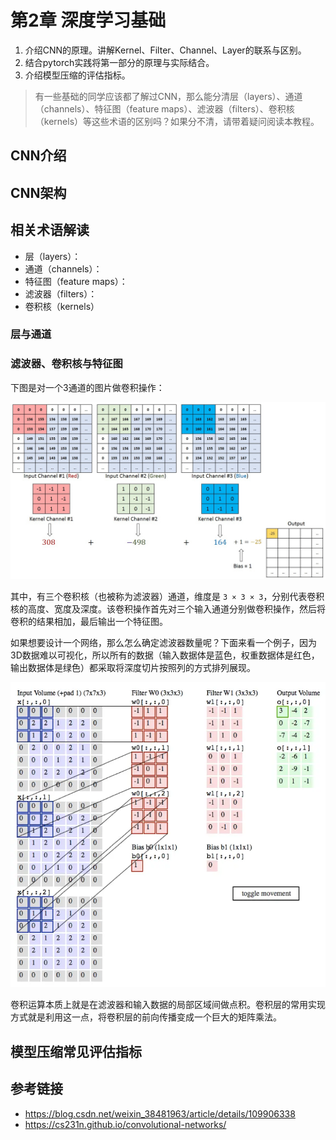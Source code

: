 # 第2章 深度学习基础


1. 介绍CNN的原理。讲解Kernel、Filter、Channel、Layer的联系与区别。
2. 结合pytorch实践将第一部分的原理与实际结合。
3. 介绍模型压缩的评估指标。

>有一些基础的同学应该都了解过CNN，那么能分清层（layers）、通道（channels）、特征图（feature maps）、滤波器（filters）、卷积核（kernels）等这些术语的区别吗？如果分不清，请带着疑问阅读本教程。

## CNN介绍




## CNN架构



## 相关术语解读

- 层（layers）：
- 通道（channels）：
- 特征图（feature maps）：
- 滤波器（filters）：
- 卷积核（kernels）

### 层与通道


### 滤波器、卷积核与特征图

下图是对一个3通道的图片做卷积操作：

![](images/ch02/multi_channel.gif)

其中，有三个卷积核（也被称为滤波器）通道，维度是 `3 × 3 × 3`，分别代表卷积核的高度、宽度及深度。该卷积操作首先对三个输入通道分别做卷积操作，然后将卷积的结果相加，最后输出一个特征图。

如果想要设计一个网络，那么怎么确定滤波器数量呢？下面来看一个例子，因为3D数据难以可视化，所以所有的数据（输入数据体是蓝色，权重数据体是红色，输出数据体是绿色）都采取将深度切片按照列的方式排列展现。

![](images/ch02/conv_demo.webp)

卷积运算本质上就是在滤波器和输入数据的局部区域间做点积。卷积层的常用实现方式就是利用这一点，将卷积层的前向传播变成一个巨大的矩阵乘法。



## 模型压缩常见评估指标



## 参考链接

- <https://blog.csdn.net/weixin_38481963/article/details/109906338>
- <https://cs231n.github.io/convolutional-networks/>